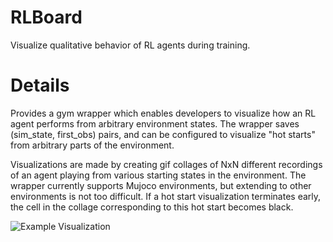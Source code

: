 # RLBoard

Visualize qualitative behavior of RL agents during training.

# Details

Provides a gym wrapper which enables developers to visualize how an RL agent performs from arbitrary environment states. The wrapper saves (sim_state, first_obs) pairs, and can be configured to visualize "hot starts" from arbitrary parts of the environment.

Visualizations are made by creating gif collages of NxN different recordings of an agent playing from various starting states in the environment. The wrapper currently supports Mujoco environments, but extending to other environments is not too difficult. If a hot start visualization terminates early, the cell in the collage corresponding to this hot start becomes black.

![Example Visualization](./assets/hot_start_collage.gif)